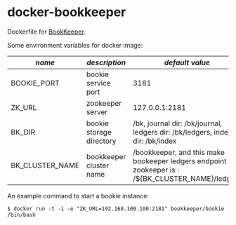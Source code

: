 # docker-bookkeeper

Dockerfile for [BookKeeper](http://bookkeeper.apache.org/).

Some environment variables for docker image:

|  *name*  |  *description*  |  *default value*  | 
|----------|-----------------|-------------------|
| BOOKIE_PORT     | bookie service port      |  3181 |
| ZK_URL          | zookeeper server         |  127.0.0.1:2181 |
| BK_DIR          | bookie storage directory |  /bk, journal dir: /bk/journal, ledgers dir: /bk/ledgers, index dir: /bk/index |
| BK_CLUSTER_NAME | bookkeeper cluster name  |  /bookkeeper, and this make bookeeper ledgers endpoint in zookeeper is : /${BK_CLUSTER_NAME}/ledgers  |

An example command to start a bookie instance:
```
$ docker run -t -i -e "ZK_URL=192.168.100.100:2181" bookkeeper/bookie /bin/bash
```
